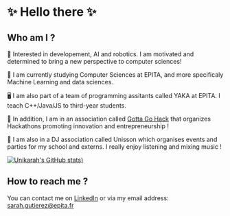 # :sparkles: Hello there :sparkles:

## Who am I ?
🤖 Interested in developement, AI and robotics. I am motivated and determined to bring a new perspective to computer sciences!

:brain: I am currently studying Computer Sciences at EPITA, and more specificaly Machine Learning and data sciences.

🖥️ I am also part of a team of programming assitants called YAKA at EPITA. I teach C++/Java/JS to third-year students.

:tada: In addition, I am in an association called [Gotta Go Hack](https://www.linkedin.com/company/gotta-go-hack) that organizes Hackathons promoting innovation and entrepreneurship !

🎵 I am also in a DJ association called Unisson which organises events and parties for my school and externs. I really enjoy listening and mixing music !

[![Unikarah's GitHub stats](https://github-readme-stats.vercel.app/api?username=unikarah&show_icons=true&theme=radical&count_private=true))](https://github.com/unikarah/github-readme-stats)

## How to reach me ?
You can contact me on [LinkedIn](https://www.linkedin.com/in/sarah-gutierez/) or via my email address: sarah.gutierez@epita.fr
<!--
**Unikarah/Unikarah** is a ✨ _special_ ✨ repository because its `README.md` (this file) appears on your GitHub profile.

Here are some ideas to get you started:

- 👯 I’m looking to collaborate on ...
- 🤔 I’m looking for help with ...
- 💬 Ask me about ...
- ⚡ Fun fact: ...
-->

